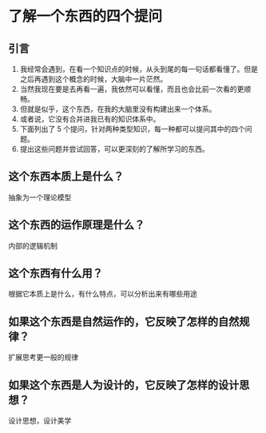 # 了解一个东西的四个提问


## 引言
1. 我经常会遇到，在看一个知识点的时候，从头到尾的每一句话都看懂了。但是之后再遇到这个概念的时候，大脑中一片茫然。
2. 当然我现在要是去再看一遍，我依然可以看懂，而且也会比前一次看的更顺畅。
3. 但就是似乎，这个东西，在我的大脑里没有构建出来一个体系。
4. 或者说，它没有合并进我已有的知识体系中。
5. 下面列出了 5 个提问，针对两种类型知识，每一种都可以提问其中的四个问题。
6. 提出这些问题并尝试回答，可以更深刻的了解所学习的东西。


## 这个东西本质上是什么？
抽象为一个理论模型


## 这个东西的运作原理是什么？
内部的逻辑机制


## 这个东西有什么用？
根据它本质上是什么，有什么特点，可以分析出来有哪些用途


## 如果这个东西是自然运作的，它反映了怎样的自然规律？
扩展思考更一般的规律


## 如果这个东西是人为设计的，它反映了怎样的设计思想？
设计思想，设计美学